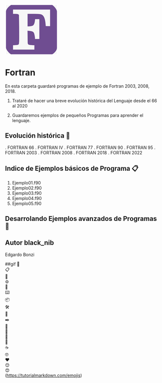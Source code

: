 
![FORTRAN](./F.png)

# Fortran
En esta carpeta guardaré programas de ejemplo de Fortran 2003, 2008, 2018.

1. Trataré de hacer una breve evolución histórica del Lenguaje desde el 66 al 2020

2. Guardaremos ejemplos de pequeños Programas para aprender el lenguaje.

## Evolución histórica 🚀

. FORTRAN 66 
. FORTRAN IV
. FORTRAN 77
. FORTRAN 90
. FORTRAN 95
. FORTRAN 2003
. FORTRAN 2008
. FORTRAN 2018
. FORTRAN 2022

## Indice de Ejemplos básicos de Programa 📋
1. Ejemplo01.f90
2. Ejemplo02.f90
3. Ejemplo03.f90
4. Ejemplo04.f90
5. Ejemplo05.f90

## Desarrolando Ejemplos avanzados de Programas 🔧

## Autor black_nib
 Edgardo Bonzi
 
##gif
:rocket:  
:clipboard:  
:wrench:  
:gear:  
:nut_and_bolt:  
:keyboard:  
:package:  
:hammer_and_wrench:  
:pushpin:  
:black_nib:  
:page_facing_up:  
:gift:  
:loudspeaker:  
:beer:  
:coffee:  
:nerd_face:  
:heart:  
:blush:  
:heart_eyes:  
(https://tutorialmarkdown.com/emojis)
